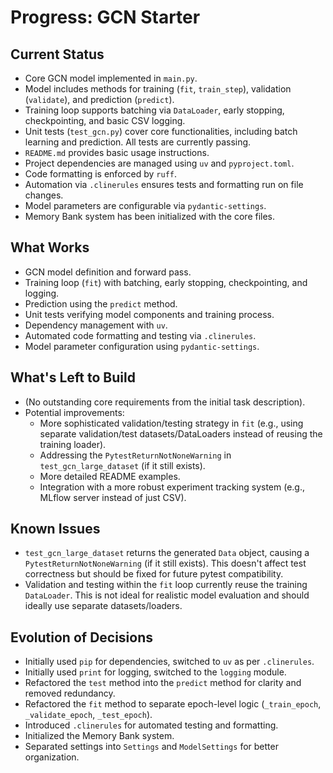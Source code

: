 # Progress: GCN Starter

## Current Status

-   Core GCN model implemented in `main.py`.
-   Model includes methods for training (`fit`, `train_step`), validation (`validate`), and prediction (`predict`).
-   Training loop supports batching via `DataLoader`, early stopping, checkpointing, and basic CSV logging.
-   Unit tests (`test_gcn.py`) cover core functionalities, including batch learning and prediction. All tests are currently passing.
-   `README.md` provides basic usage instructions.
-   Project dependencies are managed using `uv` and `pyproject.toml`.
-   Code formatting is enforced by `ruff`.
-   Automation via `.clinerules` ensures tests and formatting run on file changes.
-   Model parameters are configurable via `pydantic-settings`.
-   Memory Bank system has been initialized with the core files.

## What Works

-   GCN model definition and forward pass.
-   Training loop (`fit`) with batching, early stopping, checkpointing, and logging.
-   Prediction using the `predict` method.
-   Unit tests verifying model components and training process.
-   Dependency management with `uv`.
-   Automated code formatting and testing via `.clinerules`.
-   Model parameter configuration using `pydantic-settings`.

## What's Left to Build

-   (No outstanding core requirements from the initial task description).
-   Potential improvements:
    -   More sophisticated validation/testing strategy in `fit` (e.g., using separate validation/test datasets/DataLoaders instead of reusing the training loader).
    -   Addressing the `PytestReturnNotNoneWarning` in `test_gcn_large_dataset` (if it still exists).
    -   More detailed README examples.
    -   Integration with a more robust experiment tracking system (e.g., MLflow server instead of just CSV).

## Known Issues

-   `test_gcn_large_dataset` returns the generated `Data` object, causing a `PytestReturnNotNoneWarning` (if it still exists). This doesn't affect test correctness but should be fixed for future pytest compatibility.
-   Validation and testing within the `fit` loop currently reuse the training `DataLoader`. This is not ideal for realistic model evaluation and should ideally use separate datasets/loaders.

## Evolution of Decisions

-   Initially used `pip` for dependencies, switched to `uv` as per `.clinerules`.
-   Initially used `print` for logging, switched to the `logging` module.
-   Refactored the `test` method into the `predict` method for clarity and removed redundancy.
-   Refactored the `fit` method to separate epoch-level logic (`_train_epoch`, `_validate_epoch`, `_test_epoch`).
-   Introduced `.clinerules` for automated testing and formatting.
-   Initialized the Memory Bank system.
-   Separated settings into `Settings` and `ModelSettings` for better organization.
